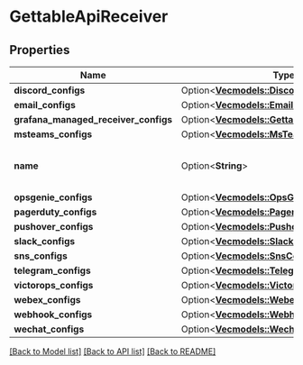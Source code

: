 # GettableApiReceiver

## Properties

Name | Type | Description | Notes
------------ | ------------- | ------------- | -------------
**discord_configs** | Option<[**Vec<models::DiscordConfig>**](DiscordConfig.md)> |  | [optional]
**email_configs** | Option<[**Vec<models::EmailConfig>**](EmailConfig.md)> |  | [optional]
**grafana_managed_receiver_configs** | Option<[**Vec<models::GettableGrafanaReceiver>**](GettableGrafanaReceiver.md)> |  | [optional]
**msteams_configs** | Option<[**Vec<models::MsTeamsConfig>**](MSTeamsConfig.md)> |  | [optional]
**name** | Option<**String**> | A unique identifier for this receiver. | [optional]
**opsgenie_configs** | Option<[**Vec<models::OpsGenieConfig>**](OpsGenieConfig.md)> |  | [optional]
**pagerduty_configs** | Option<[**Vec<models::PagerdutyConfig>**](PagerdutyConfig.md)> |  | [optional]
**pushover_configs** | Option<[**Vec<models::PushoverConfig>**](PushoverConfig.md)> |  | [optional]
**slack_configs** | Option<[**Vec<models::SlackConfig>**](SlackConfig.md)> |  | [optional]
**sns_configs** | Option<[**Vec<models::SnsConfig>**](SNSConfig.md)> |  | [optional]
**telegram_configs** | Option<[**Vec<models::TelegramConfig>**](TelegramConfig.md)> |  | [optional]
**victorops_configs** | Option<[**Vec<models::VictorOpsConfig>**](VictorOpsConfig.md)> |  | [optional]
**webex_configs** | Option<[**Vec<models::WebexConfig>**](WebexConfig.md)> |  | [optional]
**webhook_configs** | Option<[**Vec<models::WebhookConfig>**](WebhookConfig.md)> |  | [optional]
**wechat_configs** | Option<[**Vec<models::WechatConfig>**](WechatConfig.md)> |  | [optional]

[[Back to Model list]](../README.md#documentation-for-models) [[Back to API list]](../README.md#documentation-for-api-endpoints) [[Back to README]](../README.md)


